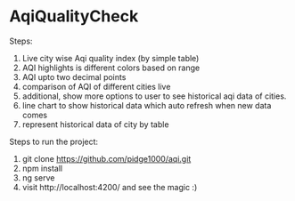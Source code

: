 # AqiQualityCheck

Steps:

1. Live city wise Aqi quality index (by simple table)
2. AQI highlights is different colors based on range
3. AQI upto two decimal points
4. comparison of AQI of different cities live
5. additional, show more options to user to see historical aqi data of cities.
6. line chart to show historical data which auto refresh when new data comes
7. represent historical data of city by table




Steps to run the project:

1. git clone https://github.com/pidge1000/aqi.git
2. npm install
3. ng serve
4. visit http://localhost:4200/ and see the magic :)
